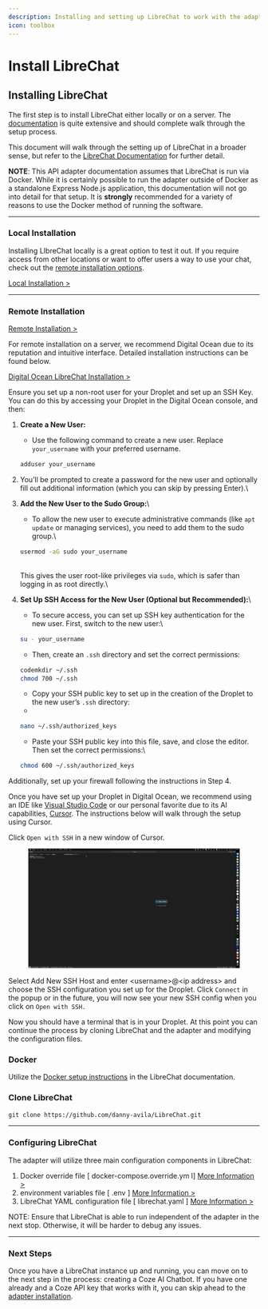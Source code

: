 ```yaml
---
description: Installing and setting up LibreChat to work with the adapter.
icon: toolbox
---
```


# Install LibreChat

## Installing LibreChat

The first step is to install LibreChat either locally or on a server. The [documentation](https://www.librechat.ai/docs) is quite extensive and should complete walk through the setup process.&#x20;

This document will walk through the setting up of LibreChat in a broader sense, but refer to the [LibreChat Documentation](https://www.librechat.ai/docs) for further detail.

**NOTE**: This API adapter documentation assumes that LibreChat is  run via Docker. While it is certainly possible to run the adapter outside of Docker as a standalone Express Node.js application, this documentation will not go into detail for that setup. It is **strongly** recommended for a variety of reasons to use the Docker method of running the software.

***

### Local Installation

Installing LIbreChat locally is a great option to test it out. If you require access from other locations or want to offer users a way to use your chat, check out the [remote installation options](install-librechat.md#remote-installation).

[Local Installation >](https://www.librechat.ai/docs/quick\_start/local\_setup)

***

### Remote Installation <a href="#remote-installation" id="remote-installation"></a>

[Remote Installation >](https://www.librechat.ai/docs/remote)

For remote installation on a server, we recommend Digital Ocean due to its reputation and intuitive interface.  Detailed installation instructions can be found below.

[Digital Ocean LibreChat Installation >](https://www.librechat.ai/docs/remote/digitalocean)

Ensure you set up a non-root user for your Droplet and set up an SSH Key. You can do this by accessing your Droplet in the Digital Ocean console, and then:

1.  **Create a New User:**

    * Use the following command to create a new user. Replace `your_username` with your preferred username.



    ```bash
    adduser your_username
    ```


2. You’ll be prompted to create a password for the new user and optionally fill out additional information (which you can skip by pressing Enter).\

3.  **Add the New User to the Sudo Group:**\


    * To allow the new user to execute administrative commands (like `apt update` or managing services), you need to add them to the sudo group.\


    ```bash
    usermod -aG sudo your_username
    ```

    \
    This gives the user root-like privileges via `sudo`, which is safer than logging in as root directly.\

4.  **Set Up SSH Access for the New User (Optional but Recommended):**\


    * To secure access, you can set up SSH key authentication for the new user. First, switch to the new user:\


    ```bash
    su - your_username
    ```



    * Then, create an `.ssh` directory and set the correct permissions:

    ```bash
    codemkdir ~/.ssh
    chmod 700 ~/.ssh
    ```



    * Copy your SSH public key to set up in the creation of the Droplet to the new user’s `.ssh` directory:
    *

    ```bash
    nano ~/.ssh/authorized_keys
    ```



    * Paste your SSH public key into this file, save, and close the editor. Then set the correct permissions:\


    ```bash
    chmod 600 ~/.ssh/authorized_keys
    ```



Additionally, set up your firewall following the instructions in Step 4.

Once you have set up your Droplet in Digital Ocean, we recommend using an IDE like [Visual Studio Code](https://code.visualstudio.com/) or our personal favorite due to its AI capabilities, [Cursor](https://www.cursor.com/). The instructions below will walk through the setup using Cursor.

Click `Open with SSH` in a new window of Cursor.

<figure><img src="../.gitbook/assets/CursorSetup1.jpg" alt=""><figcaption></figcaption></figure>

Select Add New SSH Host and enter \<username>@\<ip address> and choose the SSH configuration you set up for the Droplet. Click `Connect` in the popup or in the future, you will now see your new SSH config when you click on `Open with SSH.`

Now you should have a terminal that is in your Droplet. At this point you can continue the process by cloning LibreChat and the adapter and modifying the configuration files.

### Docker

Utilize the [Docker setup instructions](https://www.librechat.ai/docs/remote/docker\_linux) in the LibreChat documentation.

### Clone LibreChat

```
git clone https://github.com/danny-avila/LibreChat.git
```

***

### Configuring LibreChat

The adapter will utilize three main configuration components in LibreChat:

1. Docker override file \[ docker-compose.override.ym l]  [More Information >](https://www.librechat.ai/docs/configuration/docker\_override)
2. environment variables file \[ .env ]   [More Information >](https://www.librechat.ai/docs/configuration/dotenv)
3. LibreChat YAML configuration file \[ librechat.yaml ]  [More Information >](https://www.librechat.ai/docs/configuration/librechat\_yaml)

NOTE: Ensure that LibreChat is able to run independent of the adapter in the next stop. Otherwise, it will be harder to debug any issues.

***

### Next Steps

Once you have a LibreChat instance up and running, you can move on to the next step in the process: creating a Coze AI Chatbot. If you have one already and a Coze API key that works with it, you can skip ahead to the [adapter installation](install-api-adapter.md).
